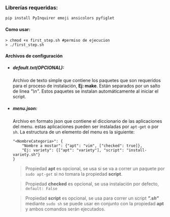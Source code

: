 
### Librerías requeridas:
~~~
pip install PyInquirer emoji ansicolors pyfiglet
~~~
 
#### Como usar:
~~~
> chmod +x first_step.sh #permiso de ejecucion
> ./first_step.sh
~~~
 
#### Archivos de configuración
- ##### default.txt(OPCIONAL):
    Archivo de texto simple que contiene los paquetes que son requeridos para el proceso de instalación, **Ej: make**.
    Están separados por un salto de linea *"\n"*. Estos paquetes se instalan automáticamente al iniciar el script.
- ##### menu.json:
    Archivo en formato json que contiene el diccionario de las aplicaciones del menu.
    estas aplicaciones pueden ser instaladas por `apt-get` o por `sh`.
    La estructura de un elemento del menu es la siguiente:
    ~~~
    "<NombreCategoria>": {
        "Nombre a mostar": {"apt": "vim", ["checked": true]},
        "Ej: variety": {["apt": "variety"], "script": "install-variety.sh"}
    }
    ~~~
  
  > Propiedad **apt** es opcional, se usa si se va a correr un paquete por `sudo apt-get` si no tomara la propiedad **script**.

  > Propiedad **checked** es opcional, se usa instalación por defecto, `default: False`

  > Propiedad **script** es opcional, se usa para correr un script **_".sh"_** mediante `sudo sh` se puede usar en conjunto con la propiedad **apt** y ambos comandos serán ejecutados.